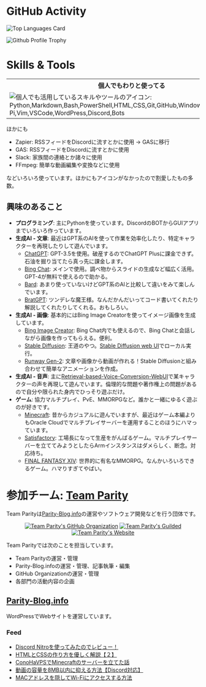 # GitHub Activity

![Top Languages Card](https://github-readme-stats-roan-two-92.vercel.app/api/top-langs/?username=konoka-iori&count_private=true&layout=compact&theme=cobalt)

![Github Profile Trophy](https://github-profile-trophy-tan.vercel.app/?username=konoka-iori&column=8&theme=discord&no-bg=true&no-frame=true)

# Skills & Tools

<table>
  <tr>
    <th>個人でもわりと使ってる</th>
    <th>学校の授業でやった</th>
    <th>興味あり</th>
  </tr>
  <td>
    <img src="https://skillicons.dev/icons?i=py,md,bash,powershell,html,css,git,github,windows,linux,raspberrypi,vim,vscode,wordpress,discord,bots&perline=5" alt="個人でも活用しているスキルやツールのアイコン: Python,Markdown,Bash,PowerShell,HTML,CSS,Git,GitHub,Windows,Linux,Raspberry Pi,Vim,VSCode,WordPress,Discord,Bots"/>
  </td>
  <td>
    <img src="https://skillicons.dev/icons?i=atom,c,html,css,arduino,pr,ps,ai,androidstudio,unity,py,java,js,linux,mysql,aws,idea,eclipse,vim,kotlin&perline=5" alt="学校で学んだスキルやツールのアイコン: Atom,C,HTML,CSS,Arduino,Adobe Premiere Pro,Adobe Photoshop,Adobe illustrator,Android Studio,Unity,Python,Java,JavaScript,Linux,MySQL,AWS,IntelliJ,Eclipse,Vim,Kotlin"/>
  </td>
  <td>
    <img src="https://skillicons.dev/icons?i=docker,electron,flutter,nodejs,pytorch,rust,swift,tensorflow,cloudflare,figma,firebase,go&perline=5" alt="興味のあるスキルやツールのアイコン: Docker,Electron,Flutter,Node.js,Pytorch,Rust,Swift,TensorFlow,Cloudflare,Figma,Firebase,Go"/>
  </td>
</table>

ほかにも

- Zapier: RSSフィードをDiscordに流すとかに使用 → GASに移行
- GAS: RSSフィードをDiscordに流すとかに使用
- Slack: 家族間の連絡とか諸々に使用
- FFmpeg: 簡単な動画編集や変換などに使用

などいろいろ使っています。ほかにもアイコンがなかったので割愛したもの多数。

## 興味のあること

- **プログラミング**: 主にPythonを使っています。DiscordのBOTからGUIアプリまでいろいろ作っています。
- **生成AI - 文章**: 最近はGPT系のAIを使って作業を効率化したり、特定キャラクターを再現したりして遊んでいます。
  - [ChatGPT](https://openai.com/chatgpt): GPT-3.5を使用。破産するのでChatGPT Plusに課金できず。石油を掘り当てたら真っ先に課金します。
  - [Bing Chat](https://www.bing.com/new): メインで使用。調べ物からスライドの生成など幅広く活用。GPT-4が無料で使えるので助かる。
  - [Bard](https://bard.google.com/): あまり使っていないけどGPT系のAIと比較して違いをみて楽しんでいます。
  - [BratGPT](https://bratgpt.com/): ツンデレな魔王様。なんだかんだいってコード書いてくれたり解説してくれたりしてくれる。おもしろい。
- **生成AI - 画像**: 基本的にはBing Image Creatorを使ってイメージ画像を生成しています。
  - [Bing Image Creator](https://www.bing.com/create): Bing Chat内でも使えるので、Bing Chatと会話しながら画像を作ってもらえる。便利。
  - [Stable Diffusion](https://github.com/Stability-AI/StableDiffusion): 王道のやつ。[Stable Diffusion web UI](https://github.com/AUTOMATIC1111/stable-diffusion-webui)でローカル実行。
  - [Runway Gen-2](https://research.runwayml.com/gen2): 文章や画像から動画が作れる！Stable Diffusionと組み合わせて簡単なアニメーションを作成。
- **生成AI - 音声**: 主に[Retrieval-based-Voice-Conversion-WebUI](https://github.com/RVC-Project/Retrieval-based-Voice-Conversion-WebUI)で某キャラクターの声を再現して遊んでいます。倫理的な問題や著作権上の問題があるので自分や限られた身内でひっそり遊ぶだけ。
- **ゲーム**: 協力マルチプレイ、PvE、MMORPGなど。誰かと一緒にゆるく遊ぶのが好きです。
  - [Minecraft](https://www.minecraft.net): 昔からカジュアルに遊んでいますが、最近はゲーム本編よりもOracle Cloudでマルチプレイサーバーを運用することのほうにハマっています。
  - [Satisfactory](https://store.steampowered.com/app/526870/Satisfactory/): 工場長になって生産をがんばるゲーム。マルチプレイサーバーを立ててみようとしたらArmインスタンスはダメらしく、断念。対応待ち。
  - [FINAL FANTASY XIV](https://jp.finalfantasyxiv.com): 世界的に有名なMMORPG。なんかいろいろできるゲーム。ハマりすぎてやばい。

# 参加チーム: [Team Parity](https://team.parity-blog.info)

Team Parityは[Parity-Blog.info](https://parity-blog.info)の運営やソフトウェア開発などを行う団体です。

<div style="text-align:center;">
  <a href="https://github.com/team-parity">
  <img alt="Team Parity's GitHub Organization" src="https://img.shields.io/badge/Team_Parity-GitHub_Organization?logo=github&label=GitHub%20Organization&labelColor=%23181717&color=%2315ccbf"></a>
  <a href="https://www.guilded.gg/Team-Parity">
  <img alt="Team Parity's Guilded" src="https://img.shields.io/badge/Team_Parity-Guilded?logo=guilded&logoColor=%23111820&label=Guilded&labelColor=%23F5C400&color=%2315ccbf"></a>
  <a href="https://team.parity-blog.info">
  <img alt="Team Parity's Website" src="https://img.shields.io/badge/Team_Parity-Website?logo=wordpress&label=Website&labelColor=%2321759B&color=%2315ccbf"></a>
</div>

Team Parityでは次のことを担当しています。

- Team Parityの運営・管理
- Parity-Blog.infoの運営・管理、記事執筆・編集
- GitHub Organizationの運営・管理
- 各部門の活動内容の企画

## [Parity-Blog.info](https://parity-blog.info)

WordPressでWebサイトを運営しています。

### Feed
<!-- BLOG-POST-LIST:START -->
- [Discord Nitroを使ってみたのでレビュー！](https://parity-blog.info/discord-nitro-review-2023/)
- [HTMLとCSSの作り方を優しく解説【２】](https://parity-blog.info/how-to-make-web-site-2/)
- [ConoHaVPSでMinecraftのサーバーを立てた話](https://parity-blog.info/vps-minecraft-server/)
- [動画の容量を8MB以内に抑える方法【Discord対応】](https://parity-blog.info/video-to-8mb-or-less/)
- [MACアドレスを隠してWi-Fiにアクセスする方法](https://parity-blog.info/how-to-hide-mac-address/)
<!-- BLOG-POST-LIST:END -->
